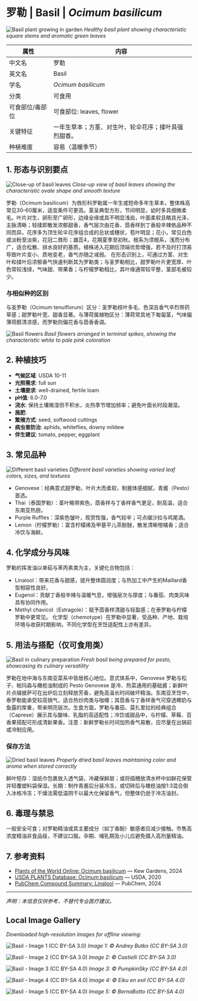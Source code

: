 # 罗勒 | Basil | *Ocimum basilicum*

![Basil plant growing in garden](https://upload.wikimedia.org/wikipedia/commons/thumb/5/51/Basil-Basilico-Ocimum_basilicum-albahaca.jpg/800px-Basil-Basilico-Ocimum_basilicum-albahaca.jpg)
*Healthy basil plant showing characteristic square stems and aromatic green leaves*

| 属性 | 内容 |
|------|------|
| 中文名 | 罗勒 |
| 英文名 | Basil |
| 学名 | *Ocimum basilicum* |
| 分类 | 可食用 |
| 可食部位/毒部位 | 可食部位: leaves, flower |
| 关键特征 | 一年生草本；方茎、对生叶、轮伞花序；揉叶具强烈甜香。 |
| 种植难度 | 容易（温暖季节） |

## 1. 形态与识别要点

![Close-up of basil leaves](https://upload.wikimedia.org/wikipedia/commons/thumb/4/40/Basilic_Grand_Vert.jpg/600px-Basilic_Grand_Vert.jpg)
*Close-up view of basil leaves showing the characteristic ovate shape and smooth texture*

罗勒（Ocimum basilicum）为唇形科罗勒属一年生或短命多年生草本，整体株高常见30–60厘米，适宜条件可更高。茎呈典型方形，节间明显，幼时多具细微柔毛。叶片对生，卵形至广卵形，边缘全缘或具不明显浅齿，叶面柔软且略具光泽，主脉清晰；轻揉即散发浓郁甜香，香气层次由花香、茴香样到丁香般辛辣依品种不同而异。花序多为顶生轮伞花序组合成的总状或穗状，苞叶明显；花小，常见白色或淡粉至淡紫，花冠二唇形；雄蕊4，花期夏季至初秋。根系为须根系，浅而分布广，适合松散、排水良好的基质。植株进入花期后顶端优势增强，若不及时打顶易导致叶片变小、质地变老，香气亦随之减弱。
在形态识别上，可通过方茎、对生叶和揉叶后浓郁香气快速判断其为罗勒类；与圣罗勒相比，甜罗勒叶片更宽厚、叶色常较浅绿，气味甜、带果香；与柠檬罗勒相比，其叶缘通常较平整，茎部毛被较少。

### 与相似种的区别

与圣罗勒（Ocimum tenuiflorum）区分：圣罗勒枝叶多毛、色深且香气辛烈带药草感；甜罗勒叶宽、甜香显著。与薄荷属植物区分：薄荷常具地下匍匐茎，气味偏薄荷醇清凉感，而罗勒则偏花香与茴香香调。

![Basil flowers](https://upload.wikimedia.org/wikipedia/commons/thumb/0/02/Ocimum_basilicum_flowers.jpg/600px-Ocimum_basilicum_flowers.jpg)
*Basil flowers arranged in terminal spikes, showing the characteristic white to pale pink coloration*

## 2. 种植技巧

- **气候区域**: USDA 10-11
- **光照需求**: full sun
- **土壤要求**: well-drained, fertile loam
- **pH值**: 6.0-7.0
- **浇水**: 保持土壤微湿但不积水，炎热季节增加频率；避免叶面长时段潮湿。
- **施肥**: 
- **繁殖方式**: seed, softwood cuttings
- **病虫害防治**: aphids, whiteflies, downy mildew
- **伴生建议**: tomato, pepper, eggplant

## 3. 常见品种

![Different basil varieties](https://upload.wikimedia.org/wikipedia/commons/thumb/a/a1/Various_basil_cultivars.jpg/800px-Various_basil_cultivars.jpg)
*Different basil varieties showing varied leaf colors, sizes, and textures*

- Genovese：经典意式甜罗勒，叶片大而柔软，制酱体感细腻，青酱（Pesto）首选。
- Thai（泰国罗勒）：茎叶略带紫色，茴香样与丁香样香气更足，耐高温，适合东南亚热厨。
- Purple Ruffles：深紫色皱叶，观赏性强，香气较辛；可点缀沙拉与鸡尾酒。
- Lemon（柠檬罗勒）：富含柠檬烯及甲基平儿茶酚醚，散发清晰柑橘香；适合冷饮与海鲜。

## 4. 化学成分与风味

罗勒的挥发油以单萜与苯丙素类为主，关键化合物包括：
- Linalool：带来花香与甜感，提升整体圆润度；与热加工中产生的Maillard香型相容性良好。
- Eugenol：贡献丁香般辛辣与温暖气息，增强层次与厚度；与番茄、肉类风味具有协同作用。
- Methyl chavicol（Estragole）：赋予茴香样清甜与轻盈感；在泰罗勒与柠檬罗勒中更常见。
化学型（chemotype）在罗勒中显著，受品种、产地、栽培环境与收获时期影响，不同化学型在烹饪适配性上亦有差异。

## 5. 用法与搭配（仅可食用类）

![Basil in culinary preparation](https://upload.wikimedia.org/wikipedia/commons/thumb/6/6a/Making_Pesto.jpg/600px-Making_Pesto.jpg)
*Fresh basil being prepared for pesto, showcasing its culinary versatility*

罗勒在地中海与东南亚菜系中皆居核心地位。意式体系中，Genovese 罗勒与松子、帕玛森与橄榄油制成的 Pesto Genovese 是冷、热菜通用的基础酱；新鲜叶片点缀披萨可在出炉后立刻释放芳香，避免高温长时间破坏精油。东南亚烹饪中，泰罗勒能承受较高锅气，适合热炒肉类与咖喱；其茴香与丁香样香气可穿透椰奶与鱼露的厚重，带来明亮层次。生食方面，罗勒与番茄、莫扎里拉的经典组合（Caprese）展示其与酸味、乳脂的高适配性；冷饮或甜品中，与柠檬、草莓、百香果搭配可形成清新果香。注意：新鲜罗勒长时间加热香气易散，应尽量在出锅前或冷制应用。

### 保存方法

![Dried basil leaves](https://upload.wikimedia.org/wikipedia/commons/thumb/d/d7/Dried_basil_leaves.jpg/600px-Dried_basil_leaves.jpg)
*Properly dried basil leaves maintaining color and aroma when stored correctly*

鲜叶短存：湿纸巾包裹放入透气袋，冷藏保鲜层；或将插穗放清水杯中如鲜花保管并轻覆塑料袋保湿。长期：制作青酱后分装冷冻，或切碎后与橄榄油按1:3混合倒入冰格冷冻；干燥法需低温阴干以最大化保留香气，但整体仍逊于冷冻油封。

## 6. 毒理与禁忌

一般安全可食；对罗勒精油或其主要成分（如丁香酚）敏感者应减少接触。市售高浓度精油非食品级，不建议口服。孕期、哺乳期及小儿应避免摄入高剂量精油。

## 7. 参考资料

- [Plants of the World Online: Ocimum basilicum](https://powo.science.kew.org/taxon/urn:lsid:ipni.org:names:453474-1) — Kew Gardens, 2024
- [USDA PLANTS Database: Ocimum basilicum](https://plants.usda.gov/home/plantProfile?symbol=OCBA2) — USDA, 2020
- [PubChem Compound Summary: Linalool](https://pubchem.ncbi.nlm.nih.gov/compound/Linalool) — PubChem, 2024

---
*声明：本信息仅供参考，不替代专业医疗建议。*

## Local Image Gallery

*Downloaded high-resolution images for offline viewing:*

![Basil - Image 1 (CC BY-SA 3.0)](../images/basil/01.jpg)
*Image 1: © Andrey Butko (CC BY-SA 3.0)*

![Basil - Image 2 (CC BY-SA 3.0)](../images/basil/02.jpg)
*Image 2: © Castielli (CC BY-SA 3.0)*

![Basil - Image 3 (CC BY-SA 4.0)](../images/basil/03.jpg)
*Image 3: © PumpkinSky (CC BY-SA 4.0)*

![Basil - Image 4 (CC BY-SA 4.0)](../images/basil/04.jpg)
*Image 4: © Eiku en exil (CC BY-SA 4.0)*

![Basil - Image 5 (CC BY-SA 4.0)](../images/basil/05.jpg)
*Image 5: © BernaBotto (CC BY-SA 4.0)*
